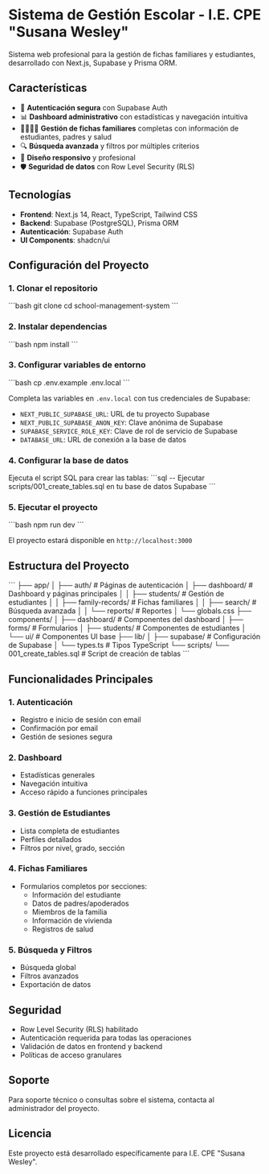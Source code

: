 # Sistema de Gestión Escolar - I.E. CPE "Susana Wesley"

Sistema web profesional para la gestión de fichas familiares y estudiantes, desarrollado con Next.js, Supabase y Prisma ORM.

## Características

- 🔐 **Autenticación segura** con Supabase Auth
- 📊 **Dashboard administrativo** con estadísticas y navegación intuitiva
- 👨‍👩‍👧‍👦 **Gestión de fichas familiares** completas con información de estudiantes, padres y salud
- 🔍 **Búsqueda avanzada** y filtros por múltiples criterios
- 📱 **Diseño responsivo** y profesional
- 🛡️ **Seguridad de datos** con Row Level Security (RLS)

## Tecnologías

- **Frontend**: Next.js 14, React, TypeScript, Tailwind CSS
- **Backend**: Supabase (PostgreSQL), Prisma ORM
- **Autenticación**: Supabase Auth
- **UI Components**: shadcn/ui

## Configuración del Proyecto

### 1. Clonar el repositorio
\`\`\`bash
git clone <repository-url>
cd school-management-system
\`\`\`

### 2. Instalar dependencias
\`\`\`bash
npm install
\`\`\`

### 3. Configurar variables de entorno
\`\`\`bash
cp .env.example .env.local
\`\`\`

Completa las variables en `.env.local` con tus credenciales de Supabase:

- `NEXT_PUBLIC_SUPABASE_URL`: URL de tu proyecto Supabase
- `NEXT_PUBLIC_SUPABASE_ANON_KEY`: Clave anónima de Supabase
- `SUPABASE_SERVICE_ROLE_KEY`: Clave de rol de servicio de Supabase
- `DATABASE_URL`: URL de conexión a la base de datos

### 4. Configurar la base de datos

Ejecuta el script SQL para crear las tablas:
\`\`\`sql
-- Ejecutar scripts/001_create_tables.sql en tu base de datos Supabase
\`\`\`

### 5. Ejecutar el proyecto
\`\`\`bash
npm run dev
\`\`\`

El proyecto estará disponible en `http://localhost:3000`

## Estructura del Proyecto

\`\`\`
├── app/
│   ├── auth/                 # Páginas de autenticación
│   ├── dashboard/            # Dashboard y páginas principales
│   │   ├── students/         # Gestión de estudiantes
│   │   ├── family-records/   # Fichas familiares
│   │   ├── search/           # Búsqueda avanzada
│   │   └── reports/          # Reportes
│   └── globals.css
├── components/
│   ├── dashboard/            # Componentes del dashboard
│   ├── forms/                # Formularios
│   ├── students/             # Componentes de estudiantes
│   └── ui/                   # Componentes UI base
├── lib/
│   ├── supabase/             # Configuración de Supabase
│   └── types.ts              # Tipos TypeScript
└── scripts/
    └── 001_create_tables.sql # Script de creación de tablas
\`\`\`

## Funcionalidades Principales

### 1. Autenticación
- Registro e inicio de sesión con email
- Confirmación por email
- Gestión de sesiones segura

### 2. Dashboard
- Estadísticas generales
- Navegación intuitiva
- Acceso rápido a funciones principales

### 3. Gestión de Estudiantes
- Lista completa de estudiantes
- Perfiles detallados
- Filtros por nivel, grado, sección

### 4. Fichas Familiares
- Formularios completos por secciones:
  - Información del estudiante
  - Datos de padres/apoderados
  - Miembros de la familia
  - Información de vivienda
  - Registros de salud

### 5. Búsqueda y Filtros
- Búsqueda global
- Filtros avanzados
- Exportación de datos

## Seguridad

- Row Level Security (RLS) habilitado
- Autenticación requerida para todas las operaciones
- Validación de datos en frontend y backend
- Políticas de acceso granulares

## Soporte

Para soporte técnico o consultas sobre el sistema, contacta al administrador del proyecto.

## Licencia

Este proyecto está desarrollado específicamente para I.E. CPE "Susana Wesley".
